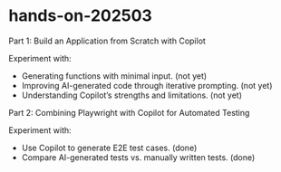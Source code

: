 # hands-on-202503

Part 1: Build an Application from Scratch with Copilot

Experiment with:
- Generating functions with minimal input. (not yet)
- Improving AI-generated code through iterative prompting. (not yet)
- Understanding Copilot’s strengths and limitations. (not yet)

Part 2: Combining Playwright with Copilot for Automated Testing

Experiment with:
- Use Copilot to generate E2E test cases. (done)
- Compare AI-generated tests vs. manually written tests. (done)
